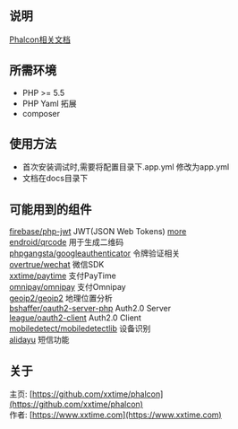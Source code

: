 ## 说明
[Phalcon相关文档](https://docs.phalconphp.com)


## 所需环境
* PHP >= 5.5
* PHP Yaml 拓展
* composer


## 使用方法
* 首次安装调试时,需要将配置目录下.app.yml 修改为app.yml
* 文档在docs目录下


## 可能用到的组件
[firebase/php-jwt](https://packagist.org/packages/firebase/php-jwt) JWT(JSON Web Tokens) [more](https://jwt.io/)  
[endroid/qrcode](https://packagist.org/packages/endroid/qrcode) 用于生成二维码  
[phpgangsta/googleauthenticator](https://packagist.org/packages/phpgangsta/googleauthenticator) 令牌验证相关  
[overtrue/wechat](https://packagist.org/packages/overtrue/wechat) 微信SDK  
[xxtime/paytime](https://packagist.org/packages/xxtime/paytime) 支付PayTime  
[omnipay/omnipay](https://packagist.org/packages/omnipay/omnipay) 支付Omnipay  
[geoip2/geoip2](https://packagist.org/packages/geoip2/geoip2) 地理位置分析  
[bshaffer/oauth2-server-php](https://packagist.org/packages/bshaffer/oauth2-server-php) Auth2.0 Server  
[league/oauth2-client](https://github.com/thephpleague/oauth2-client) Auth2.0 Client  
[mobiledetect/mobiledetectlib](https://packagist.org/packages/mobiledetect/mobiledetectlib) 设备识别  
[alidayu](http://www.alidayu.com/) 短信功能  


## 关于
主页: [https://github.com/xxtime/phalcon](https://github.com/xxtime/phalcon)  
作者: [https://www.xxtime.com](https://www.xxtime.com)  
